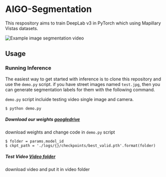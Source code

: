 # AIGO-Segmentation

This respository aims to train DeepLab v3 in PyTorch which using Mapillary Vistas datasets.


![Example image segmentation video](https://github.com/kuobrian/AIGO-Segmentation/blob/main/images/example.gif)

## Usage
### Running Inference

The easiest way to get started with inference is to clone this repository and use the `demo.py` script. if you have street images named `test.jpg`, then you can generate segmentation labels for them with the following command.

`demo.py` script incluide testing video single image and camera.

```shell
$ python demo.py
```

##### Download our weights [googledrive](https://drive.google.com/drive/folders/1fXa_6e5fpmb9nzMBws_xMX5HY_rY9WVX?usp=sharing)

download weights and change code in `demo.py` script

```shell
$ folder = params.model_id
$ ckpt_path = './logs/{}/checkpoints/best_valid.pth'.format(folder)

```

##### Test Video  [Video folder](https://drive.google.com/drive/folders/1ErgRlsQvF38M0M4OW8AzdT260FACtuMG?usp=sharing)

download video and put it in video folder
